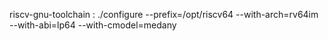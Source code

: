 riscv-gnu-toolchain : ./configure --prefix=/opt/riscv64 --with-arch=rv64im --with-abi=lp64 --with-cmodel=medany